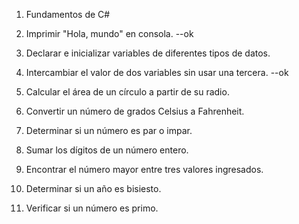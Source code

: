 1. Fundamentos de C#

1. Imprimir "Hola, mundo" en consola. --ok


2. Declarar e inicializar variables de diferentes tipos de datos.


3. Intercambiar el valor de dos variables sin usar una tercera. --ok


4. Calcular el área de un círculo a partir de su radio.


5. Convertir un número de grados Celsius a Fahrenheit.


6. Determinar si un número es par o impar.


7. Sumar los dígitos de un número entero.


8. Encontrar el número mayor entre tres valores ingresados.


9. Determinar si un año es bisiesto.


10. Verificar si un número es primo.